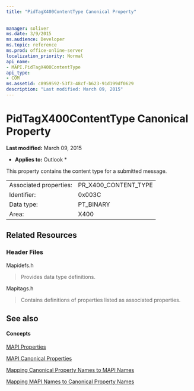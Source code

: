 ```yaml
---
title: "PidTagX400ContentType Canonical Property"
 
 
manager: soliver
ms.date: 3/9/2015
ms.audience: Developer
ms.topic: reference
ms.prod: office-online-server
localization_priority: Normal
api_name:
- MAPI.PidTagX400ContentType
api_type:
- COM
ms.assetid: c8959592-53f3-48cf-b623-91d199df0629
description: "Last modified: March 09, 2015"
---
```


# PidTagX400ContentType Canonical Property

 **Last modified:** March 09, 2015 
  
 * **Applies to:** Outlook * 
  
This property contains the content type for a submitted message.
  
|||
|:-----|:-----|
|Associated properties:  <br/> |PR_X400_CONTENT_TYPE  <br/> |
|Identifier:  <br/> |0x003C  <br/> |
|Data type:  <br/> |PT_BINARY  <br/> |
|Area:  <br/> |X400  <br/> |
   
## Related Resources

### Header Files

Mapidefs.h
  
> Provides data type definitions.
    
Mapitags.h
  
> Contains definitions of properties listed as associated properties.
    
## See also

#### Concepts

[MAPI Properties](mapi-properties.md)
  
[MAPI Canonical Properties](mapi-canonical-properties.md)
  
[Mapping Canonical Property Names to MAPI Names](mapping-canonical-property-names-to-mapi-names.md)
  
[Mapping MAPI Names to Canonical Property Names](mapping-mapi-names-to-canonical-property-names.md)

